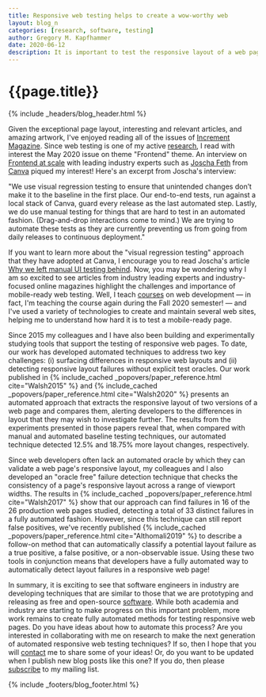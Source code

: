 ```yaml
---
title: Responsive web testing helps to create a wow-worthy web
layout: blog_n
categories: [research, software, testing]
author: Gregory M. Kapfhammer
date: 2020-06-12
description: It is important to test the responsive layout of a web page.
---
```


# {{page.title}}
{% include _headers/blog_header.html %}

Given the exceptional page layout, interesting and relevant articles, and
amazing artwork, I've enjoyed reading all of the issues of [Increment
Magazine](https://increment.com/). Since web testing is one of my active
[research]({{site.baseurl}}research/), I read with interest the May 2020 issue
on theme "Frontend" theme. An interview on [Frontend at
scale](https://increment.com/frontend/frontend-at-scale/) with leading industry
experts such as [Joscha Feth](https://www.linkedin.com/in/joschafeth/) from
[Canva](https://www.canva.com/) piqued my interest! Here's an excerpt from
Joscha's interview:

 "We use visual regression testing to ensure that unintended changes don’t make
 it to the baseline in the first place. Our end-to-end tests, run against a
 local stack of Canva, guard every release as the last automated step. Lastly,
 we do use manual testing for things that are hard to test in an automated
 fashion. (Drag-and-drop interactions come to mind.) We are trying to automate
 these tests as they are currently preventing us from going from daily releases
 to continuous deployment."

If you want to learn more about the "visual regression testing" approach that
they have adopted at Canva, I encourage you to read Joscha's article [Why we
left manual UI testing
behind](https://product.canva.com/automated-visual-testing-at-canva/). Now, you
may be wondering why I am so excited to see articles from industry leading
experts and industry-focused online magazines highlight the challenges and
importance of mobile-ready web testing. Well, I teach
[courses]({{site.baseurl}}teaching/) on web development &mdash; in fact, I'm
teaching the course again during the Fall 2020 semester! &mdash; and I've used a
variety of technologies to create and maintain several web sites, helping me to
understand how hard it is to test a mobile-ready page.

<p>

Since 2015 my colleagues and I have also been building and experimentally
studying tools that support the testing of responsive web pages. To date, our
work has developed automated techniques to address two key challenges: (i)
surfacing differences in responsive web layouts and (ii) detecting responsive
layout failures without explicit test oracles. Our work published in {%
include_cached _popovers/paper_reference.html cite="Walsh2015" %} and {%
include_cached _popovers/paper_reference.html cite="Walsh2020" %} presents an
automated approach that extracts the responsive layout of two versions of a web
page and compares them, alerting developers to the differences in layout that
they may wish to investigate further. The results from the experiments presented
in those papers reveal that, when compared with manual and automated baseline
testing techniques, our automated technique detected 12.5% and 18.75% more
layout changes, respectively.

</p>

<p>

Since web developers often lack an automated oracle by which they can validate a
web page's responsive layout, my colleagues and I also developed an "oracle
free" failure detection technique that checks the consistency of a page's
responsive layout across a range of viewport widths. The results in {%
include_cached _popovers/paper_reference.html cite="Walsh2017" %} show that our
approach can find failures in 16 of the 26 production web pages studied,
detecting a total of 33 distinct failures in a fully automated fashion. However,
since this technique can still report false positives, we've recently published
{% include_cached _popovers/paper_reference.html cite="Althomali2019" %} to
describe a follow-on method that can automatically classify a potential layout
failure as a true positive, a false positive, or a non-observable issue. Using
these two tools in conjunction means that developers have a fully automated way
to automatically detect layout failures in a responsive web page!

</p>

In summary, it is exciting to see that software engineers in industry are
developing techniques that are similar to those that we are prototyping and
releasing as free and open-source [software]({{site.baseurl}}software/). While
both academia and industry are starting to make progress on this important
problem, more work remains to create fully automated methods for testing
responsive web pages. Do you have ideas about how to automate this process? Are
you interested in collaborating with me on research to make the next generation
of automated responsive web testing techniques? If so, then I hope that you will
[contact]({{site.baseurl}}contact/) me to share some of your ideas! Or, do you
want to be updated when I publish new blog posts like this one? If you do, then
please [subscribe]({{site.baseurl}}support/) to my mailing list.

{% include _footers/blog_footer.html %}

